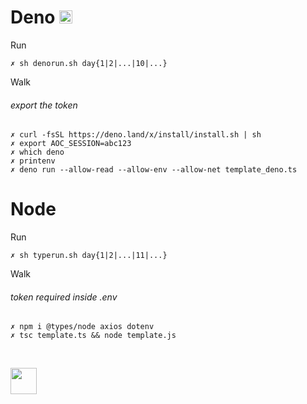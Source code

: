 # __Deno__ <img src='https://deno.com/images/artwork/HypnoDeno.gif?__frsh_c=dad2' width='21px' /> 
Run  
```
✗ sh denorun.sh day{1|2|...|10|...}
```
Walk
###### export the token 
```
✗ curl -fsSL https://deno.land/x/install/install.sh | sh
✗ export AOC_SESSION=abc123
✗ which deno
✗ printenv
✗ deno run --allow-read --allow-env --allow-net template_deno.ts
```
# Node
Run 
```
✗ sh typerun.sh day{1|2|...|11|...}
```
Walk
###### token required inside .env 
```
✗ npm i @types/node axios dotenv
✗ tsc template.ts && node template.js
```

&#8203;

<img src='https://deno.com/images/artwork/hashrock_simple.png?__frsh_c=dad21828de649d12df5a23c572b88f3a3a73d0dc' width='42px' /> 
